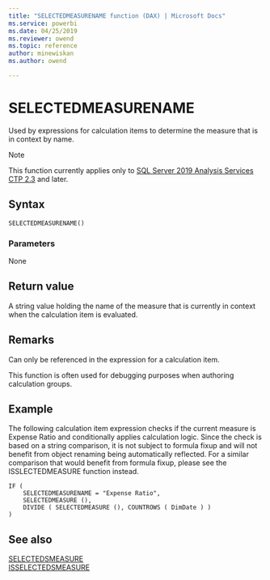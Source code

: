```yaml
---
title: "SELECTEDMEASURENAME function (DAX) | Microsoft Docs"
ms.service: powerbi 
ms.date: 04/25/2019
ms.reviewer: owend
ms.topic: reference
author: minewiskan
ms.author: owend

---
```

# SELECTEDMEASURENAME

Used by expressions for calculation items to determine the measure that is in context by name.

> [!NOTE]
> This function currently applies only to [SQL Server 2019 Analysis Services CTP 2.3](https://docs.microsoft.com/sql/sql-server/what-s-new-in-sql-server-ver15?view=sqlallproducts-allversions#calc-ctp24) and later.
  
## Syntax  
  
```dax
SELECTEDMEASURENAME() 
```
  
### Parameters  
  
None  
  
## Return value  

A string value holding the name of the measure that is currently in context when the calculation item is evaluated. 

## Remarks

Can only be referenced in the expression for a calculation item. 

This function is often used for debugging purposes when authoring calculation groups.


## Example  

The following calculation item expression checks if the current measure is Expense Ratio and conditionally applies calculation logic. Since the check is based on a string comparison, it is not subject to formula fixup and will not benefit from object renaming being automatically reflected. For a similar comparison that would benefit from formula fixup, please see the ISSLECTEDMEASURE function instead. 
  
```dax
IF (
    SELECTEDMEASURENAME = "Expense Ratio",
    SELECTEDMEASURE (),
    DIVIDE ( SELECTEDMEASURE (), COUNTROWS ( DimDate ) )
)
```
  
## See also  
[SELECTEDSMEASURE](selectedmeasure-function-dax.md)  
[ISSELECTEDSMEASURE](isselectedmeasure-function-dax.md)   
  
